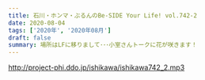```yaml
---
title: 石川・ホンマ・ぶるんのBe-SIDE Your Life! vol.742-2
date: 2020-08-04
tags: ['2020年', '2020年08月']
draft: false
summary: 場所はLFに移りまして･･･小室さんトークに花が咲きます！
---
```


http://project-phi.ddo.jp/ishikawa/ishikawa742_2.mp3
